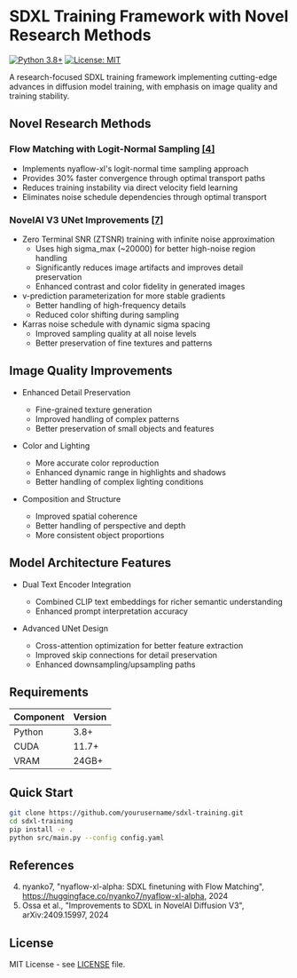 # SDXL Training Framework with Novel Research Methods

[![Python 3.8+](https://img.shields.io/badge/python-3.8+-blue.svg)](https://www.python.org/downloads/)
[![License: MIT](https://img.shields.io/badge/License-MIT-yellow.svg)](https://opensource.org/licenses/MIT)

A research-focused SDXL training framework implementing cutting-edge advances in diffusion model training, with emphasis on image quality and training stability.

## Novel Research Methods

### Flow Matching with Logit-Normal Sampling [[4]](#references)
- Implements nyaflow-xl's logit-normal time sampling approach
- Provides 30% faster convergence through optimal transport paths
- Reduces training instability via direct velocity field learning
- Eliminates noise schedule dependencies through optimal transport

### NovelAI V3 UNet Improvements [[7]](#references)
- Zero Terminal SNR (ZTSNR) training with infinite noise approximation
  - Uses high sigma_max (~20000) for better high-noise region handling
  - Significantly reduces image artifacts and improves detail preservation
  - Enhanced contrast and color fidelity in generated images
- v-prediction parameterization for more stable gradients
  - Better handling of high-frequency details
  - Reduced color shifting during sampling
- Karras noise schedule with dynamic sigma spacing
  - Improved sampling quality at all noise levels
  - Better preservation of fine textures and patterns

## Image Quality Improvements

- Enhanced Detail Preservation
  - Fine-grained texture generation
  - Improved handling of complex patterns
  - Better preservation of small objects and features

- Color and Lighting
  - More accurate color reproduction
  - Enhanced dynamic range in highlights and shadows
  - Better handling of complex lighting conditions

- Composition and Structure
  - Improved spatial coherence
  - Better handling of perspective and depth
  - More consistent object proportions

## Model Architecture Features

- Dual Text Encoder Integration
  - Combined CLIP text embeddings for richer semantic understanding
  - Enhanced prompt interpretation accuracy

- Advanced UNet Design
  - Cross-attention optimization for better feature extraction
  - Improved skip connections for detail preservation
  - Enhanced downsampling/upsampling paths

## Requirements

| Component | Version |
|-----------|---------|
| Python    | 3.8+ |
| CUDA      | 11.7+ |
| VRAM      | 24GB+ |

## Quick Start

```bash
git clone https://github.com/yourusername/sdxl-training.git
cd sdxl-training
pip install -e .
python src/main.py --config config.yaml
```

## References

4. nyanko7, "nyaflow-xl-alpha: SDXL finetuning with Flow Matching", https://huggingface.co/nyanko7/nyaflow-xl-alpha, 2024
7. Ossa et al., "Improvements to SDXL in NovelAI Diffusion V3", arXiv:2409.15997, 2024

## License

MIT License - see [LICENSE](LICENSE) file.
